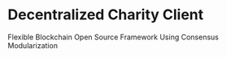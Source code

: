 # Decentralized Charity Client

Flexible Blockchain Open Source Framework
Using Consensus Modularization
